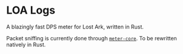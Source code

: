 # LOA Logs

A blazingly fast DPS meter for Lost Ark, written in Rust.

Packet sniffing is currently done through [`meter-core`](https://github.com/lost-ark-dev/meter-core). To be rewritten natively in Rust.